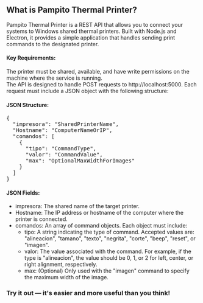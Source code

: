 <h2>What is Pampito Thermal Printer?</h2>
Pampito Thermal Printer is a REST API that allows you to connect your systems to Windows shared thermal printers. Built with Node.js and Electron, it provides a simple application that handles sending print commands to the designated printer.
<br>
<h4>Key Requirements:</h4>
The printer must be shared, available, and have write permissions on the machine where the service is running.
<br>
The API is designed to handle POST requests to http://localhost:5000. Each request must include a JSON object with the following structure:

<h4>JSON Structure:</h4>
<pre>
{
  "impresora": "SharedPrinterName",
  "Hostname": "ComputerNameOrIP",
  "comandos": [
    {
      "tipo": "CommandType",
      "valor": "CommandValue",
      "max": "OptionalMaxWidthForImages"
    }
  ]
}
</pre>
<h4>JSON Fields:</h4>
<ul>
    <li>impresora: The shared name of the target printer.</li>
    <li>Hostname: The IP address or hostname of the computer where the printer is connected.</li>
    <li>comandos: An array of command objects. Each object must include:
    <ul>
        <li>
            tipo: A string indicating the type of command. Accepted values are: "alineacion", "tamano", "texto", "negrita", "corte", "beep", "reset", or "imagen".
        </li>
        <li>valor: The value associated with the command. For example, if the type is "alineacion", the value should be 0, 1, or 2 for left, center, or right alignment, respectively.</li>
        <li>max: (Optional) Only used with the "imagen" command to specify the maximum width of the image.</li>
    </ul>
    </li>
    
</ul>

<h3>Try it out — it's easier and more useful than you think!</h3>
